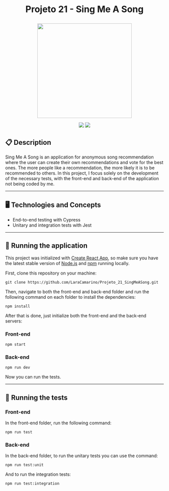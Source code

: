 # <p align = "center"> Projeto 21 - Sing Me A Song </p>

<p align="center">
   <img src="https://notion-emojis.s3-us-west-2.amazonaws.com/prod/svg-twitter/1f399-fe0f.svg" width="300px"/>
</p>

<p align = "center">
   <img src="https://img.shields.io/badge/author-LaraCamarino-4dae71?style=flat-square" />
   <img src="https://img.shields.io/github/languages/count/LaraCamarino/Projeto_21_SingMeASong?color=4dae71&style=flat-square" />
</p>

## :clipboard: Description

Sing Me A Song is an application for anonymous song recommendation where the user can create their own recommendations and vote for the best ones. The more people like a recommendation, the more likely it is to be recommended to others.
In this project, I focus solely on the development of the necessary tests, with the front-end and back-end of the application not being coded by me.

---

## :desktop_computer: Technologies and Concepts

- End-to-end testing with Cypress
- Unitary and integration tests with Jest

---

## 🏁 Running the application

This project was initialized with [Create React App](https://github.com/facebook/create-react-app), so make sure you have the latest stable version of [Node.js](https://nodejs.org/en/download/) and [npm](https://www.npmjs.com/) running locally.

First, clone this repository on your machine:

```
git clone https://github.com/LaraCamarino/Projeto_21_SingMeASong.git
```

Then, navigate to both the front-end and back-end folder and run the following command on each folder to install the dependencies:

```
npm install
```

After that is done, just initialize both the front-end and the back-end servers:

### Front-end

```
npm start
```

### Back-end

```
npm run dev
```

Now you can run the tests.

---

## :test_tube: Running the tests

### Front-end

In the front-end folder, run the following command:

```
npm run test
```

### Back-end

In the back-end folder, to run the unitary tests you can use the command:

```
npm run test:unit
```

And to run the integration tests:

```
npm run test:integration
```

